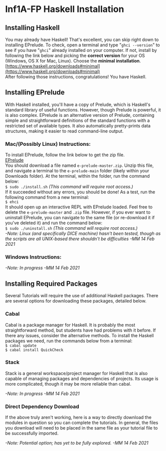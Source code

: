 # Inf1A-FP Haskell Installation

## Installing Haskell
You may already have Haskell! That's excellent, you can skip right down to installing EPrelude. To check, open a terminal and type "`ghci --version`" to see if you have "`ghci`" already installed on your computer. If not, install by following the link below and picking the **correct version** for your OS (Windows, OS X for Mac, Linux). Choose the **minimal installation**.  
[https://www.haskell.org/downloads#minimal](https://www.haskell.org/downloads#minimal)  
After following those instructions, congratulations! You have Haskell.

## Installing EPrelude
With Haskell installed, you'll have a copy of Prelude, which is Haskell's standard library of useful functions. However, though Prelude is powerful, it is also complex. EPrelude is an alternative version of Prelude, containing simple and straightforward definitions of the standard functions with a restricted set of available types. It also automatically pretty-prints data structures, making it easier to read command-line output.

### Mac/(Possibly Linux) Instructions:
To install EPrelude, follow the link below to get the zip file.  
[EPrelude](https://github.com/MatthewMarmalade/e-prelude/archive/main.zip)  
You should download a file named `e-prelude-master.zip`. Unzip this file, and navigate a terminal to the `e-prelude-main` folder (likely within your Downloads folder). At the terminal, within the folder, run the command below:  
`$ sudo ./install.sh` *(This command will require root access.)*  
If it succeeded without any errors, you should be done! As a test, run the following command from a new terminal:  
`$ ehci`  
It should open up an interactive REPL with EPrelude loaded. Feel free to delete the `e-prelude-master` and `.zip` file. However, if you ever want to uninstall EPrelude, you can navigate to the same file (or re-download it if you've deleted it) and run the command below:  
`$ sudo ./uninstall.sh` *(This command will require root access.)*  
*-Note: Linux (and specifically DICE machine) hasn't been tested, though as the scripts are all UNIX-based there shouldn't be difficulties -MM 14 Feb 2021*

### Windows Instructions:
*-Note: In progress -MM 14 Feb 2021*

## Installing Required Packages
Several Tutorials will require the use of additional Haskell packages. There are several options for downloading these packages, detailed below.

### Cabal
Cabal is a package manager for Haskell. It is probably the most straightforward method, but students have had problems with it before. If there any issues, consider the alternative methods. To install the Haskell packages we need, run the commands below from a terminal:  
`$ cabal update`  
`$ cabal install QuickCheck`

### Stack
Stack is a general workspace/project manager for Haskell that is also capable of managing packages and dependencies of projects. Its usage is more complicated, though it may be more reliable than cabal.

*-Note: In progress -MM 14 Feb 2021*

### Direct Dependency Download
If the above truly aren't working, here is a way to directly download the modules in question so you can complete the tutorials. In general, the files you download will need to be placed in the same file as your tutorial file to be successfully imported.

*-Note: Potential option; has yet to be fully explored. -MM 14 Feb 2021*
